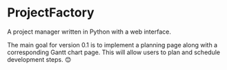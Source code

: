 # ProjectFactory
A project manager written in Python with a web interface.

The main goal for version 0.1 is to implement a planning page along with a corresponding Gantt chart page.
This will allow users to plan and schedule development steps. 😊
